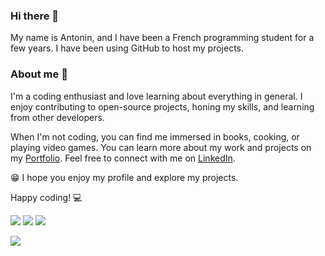 ### Hi there 👋
My name is Antonin, and I have been a French programming student for a few years. I have been using GitHub to host my projects.

### About me 🌱
I'm a coding enthusiast and love learning about everything in general. I enjoy contributing to open-source projects, honing my skills, and learning from other developers.

When I'm not coding, you can find me immersed in books, cooking, or playing video games. You can learn more about my work and projects on my [Portfolio](http://antoninpicard.com). Feel free to connect with me on [LinkedIn](https://www.linkedin.com/in/antonin-picard-078a36360/).

😁 I hope you enjoy my profile and explore my projects.

Happy coding! 💻 

![](https://komarev.com/ghpvc/?username=antoninpicard&style=for-the-badge) [![](https://img.shields.io/badge/my_repos_portfolio-EFE7CE?style=for-the-badge)](https://github.com/antoninpicard/Portfolio-website-master)  [![](https://img.shields.io/badge/%20Lyon-000000?style=for-the-badge&logo=42&logoColor=white)](https://profile.intra.42.fr/users/anpicard)
 
[![](https://www.codewars.com/users/antoninpicard/badges/large)](https://www.codewars.com/users/antoninpicard)

